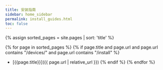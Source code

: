 ```yaml
---
title: 安装指南
sidebar: home_sidebar
permalink: install_guides.html
toc: false
---
```


{% assign sorted_pages = site.pages | sort: 'title' %}

{% for page in sorted_pages %}
{% if page.title and page.url and page.url contains "/devices/" and page.url contains "/install" %}
- [{{page.title}}]({{ page.url | relative_url }})
{% endif %}
{% endfor %}

